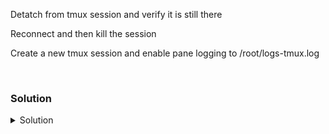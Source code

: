 Detatch from tmux session and verify it is still there

Reconnect and then kill the session

Create a new tmux session and enable pane logging to /root/logs-tmux.log

<br>

### Solution
<details>
<summary>Solution</summary>
Detatch from tmux session

```plain
ctrl + b and d
```

Verify that tmux session is still running

```plain
tmux ls
```{{exec}}

Reconnect to that session

```plain
tmux a -t 0
```{{exec}}

Kill your last tmux session

```plain
tmux kill-session
```

Create a new session

```plain
tmux 
```{{exec}}

Log the output of a pane to a file

```plain
tmux pipe-pane -o "exec cat >>$HOME/'logs-tmux.log'"
```{{exec}}

Execute a command that keeps on running

```plain
while true; do uptime; sleep 1; done
```{{exec}}

Detach the tmux session

```plain
ctrl + b and d
```

View the output associated with that pane

```plain
cat $HOME/'logs-tmux.log'
```{{exec}}

Attach to the last session once again and cancel the process with `ctrl+c`

```plain
tmux a
```

Close all tmux sessions

```plain
tmux kill-server
```

</details>
